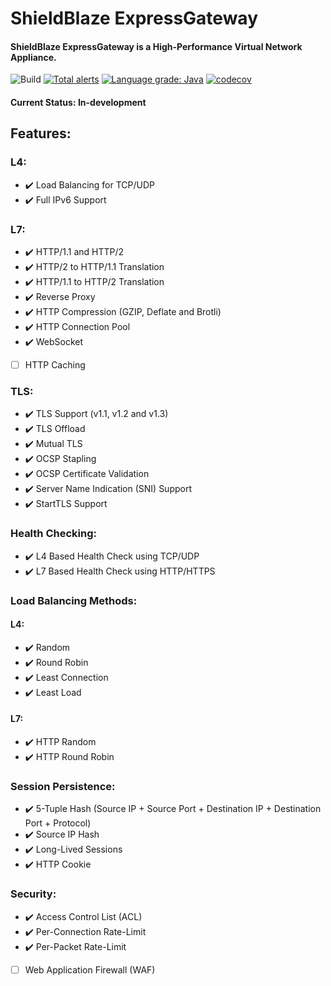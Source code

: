 # ShieldBlaze ExpressGateway
#### ShieldBlaze ExpressGateway is a High-Performance Virtual Network Appliance.

![Build](https://github.com/shieldblaze/ExpressGateway/workflows/Java%20CI%20with%20Maven/badge.svg)
[![Total alerts](https://img.shields.io/lgtm/alerts/g/shieldblaze/ExpressGateway.svg?logo=lgtm&logoWidth=18)](https://lgtm.com/projects/g/shieldblaze/ExpressGateway/alerts/)
[![Language grade: Java](https://img.shields.io/lgtm/grade/java/g/shieldblaze/ExpressGateway.svg?logo=lgtm&logoWidth=18)](https://lgtm.com/projects/g/shieldblaze/ExpressGateway/context:java)
[![codecov](https://codecov.io/gh/shieldblaze/ExpressGateway/branch/main/graph/badge.svg?token=3TWQDLKVAA)](https://codecov.io/gh/shieldblaze/ExpressGateway)


#### Current Status: In-development

## Features:
### L4:
- :heavy_check_mark: Load Balancing for TCP/UDP
- :heavy_check_mark: Full IPv6 Support

### L7:
- :heavy_check_mark: HTTP/1.1 and HTTP/2
- :heavy_check_mark: HTTP/2 to HTTP/1.1 Translation
- :heavy_check_mark: HTTP/1.1 to HTTP/2 Translation
- :heavy_check_mark: Reverse Proxy
- :heavy_check_mark: HTTP Compression (GZIP, Deflate and Brotli)
- :heavy_check_mark: HTTP Connection Pool
- :heavy_check_mark: WebSocket
- [ ] HTTP Caching

### TLS:
- :heavy_check_mark: TLS Support (v1.1, v1.2 and v1.3)
- :heavy_check_mark: TLS Offload
- :heavy_check_mark: Mutual TLS
- :heavy_check_mark: OCSP Stapling
- :heavy_check_mark: OCSP Certificate Validation
- :heavy_check_mark: Server Name Indication (SNI) Support
- :heavy_check_mark: StartTLS Support

### Health Checking:
- :heavy_check_mark: L4 Based Health Check using TCP/UDP
- :heavy_check_mark: L7 Based Health Check using HTTP/HTTPS

### Load Balancing Methods:
#### L4:
- :heavy_check_mark: Random
- :heavy_check_mark: Round Robin
- :heavy_check_mark: Least Connection
- :heavy_check_mark: Least Load

#### L7:
- :heavy_check_mark: HTTP Random
- :heavy_check_mark: HTTP Round Robin

### Session Persistence:
- :heavy_check_mark: 5-Tuple Hash (Source IP + Source Port +  Destination IP +  Destination Port + Protocol)
- :heavy_check_mark: Source IP Hash
- :heavy_check_mark: Long-Lived Sessions
- :heavy_check_mark: HTTP Cookie

### Security:
- :heavy_check_mark: Access Control List (ACL)
- :heavy_check_mark: Per-Connection Rate-Limit
- :heavy_check_mark: Per-Packet Rate-Limit
- [ ] Web Application Firewall (WAF)
